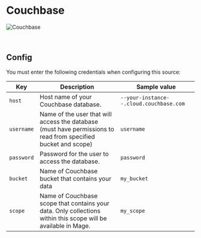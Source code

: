 # Couchbase

![Couchbase](https://www.couchbase.com/wp-content/uploads/2022/08/CB-logo-R_B_B.png)

<br />

## Config

You must enter the following credentials when configuring this source:

| Key | Description | Sample value |
| --- | --- | --- |
| `host` | Host name of your Couchbase database. | `--your-instance--.cloud.couchbase.com` |
| `username` | Name of the user that will access the database (must have permissions to read from specified bucket and scope) | `username` |
| `password` | Password for the user to access the database.  | `password` |
| `bucket` | Name of Couchbase bucket that contains your data | `my_bucket` |
| `scope` | Name of Couchbase scope that contains your data. Only collections within this scope will be available in Mage. | `my_scope` |

<br />
